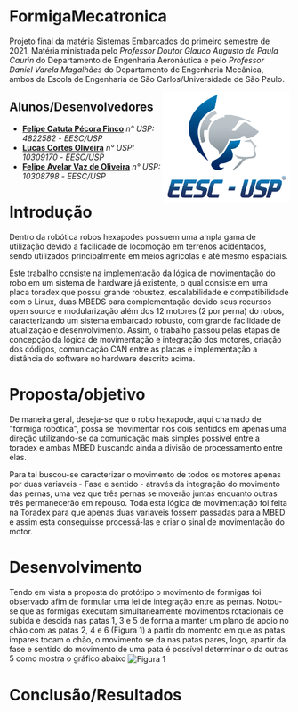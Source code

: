 # FormigaMecatronica
Projeto final da matéria Sistemas Embarcados do primeiro semestre de 2021. Matéria ministrada pelo *Professor Doutor Glauco Augusto de Paula Caurin* do Departamento de Engenharia Aeronáutica e pelo *Professor Daniel Varela Magalhães* do Departamento de Engenharia Mecânica, ambos da Escola de Engenharia de São Carlos/Universidade de São Paulo. <br/>

<img src="./img/logo_eesc.png" align="right"
     alt="Logo EESC" height="200">


## Alunos/Desenvolvedores

* **[Felipe Catuta Pécora Finco](https://github.com/FelipeFinco)** *n° USP: 4822582* - *EESC/USP*
* **[Lucas Cortes Oliveira](https://github.com/colollucas)** *n° USP: 10309170* - *EESC/USP*
* **[Felipe Avelar Vaz de Oliveira](https://github.com/Felipe-Avelar-vaz)** *n° USP: 10308798* - *EESC/USP*


# Introdução

 Dentro da robótica robos hexapodes possuem uma ampla gama de utilização devido a facilidade de locomoção em terrenos acidentados, sendo utilizados principalmente em meios agricolas e até mesmo espaciais.

 Este trabalho consiste na implementação da lógica de movimentação do robo em um sistema de hardware já existente, o qual consiste em uma placa toradex que possui grande robustez, escalabilidade e compatibilidade com o Linux, duas MBEDS para complementação devido seus recursos open source e modularização além dos 12 motores (2 por perna) do robos, caracterizando um sistema embarcado robusto, com grande facilidade de atualização e desenvolvimento. Assim, o trabalho passou pelas etapas de concepção da lógica de movimentação e integração dos motores, criação dos códigos, comunicação CAN entre as placas e implementação a distância do software no hardware descrito acima.
 
# Proposta/objetivo
 De maneira geral, deseja-se que o robo hexapode, aqui chamado de "formiga robótica", possa se movimentar nos dois sentidos em apenas uma direção utilizando-se da comunicação mais simples possível entre a toradex e ambas MBED buscando ainda a divisão de processamento entre elas.

 Para tal buscou-se caracterizar o movimento de todos os motores apenas por duas variaveis - Fase e sentido - através da integração do movimento das pernas, uma vez que três pernas se moverão juntas enquanto outras três permanecerão em repouso. Toda esta lógica de movimentação foi feita na Toradex para que apenas duas variaveis fossem passadas para a MBED e assim esta conseguisse processá-las e criar o sinal de movimentação do motor. 

# Desenvolvimento
Tendo em vista a proposta do protótipo o movimento de formigas foi observado afim de formular uma lei de integração entre as pernas. Notou-se que as formigas executam simultaneamente movimentos rotacionais de subida e descida nas patas 1, 3 e 5 de forma a manter um plano de apoio no chão com as patas 2, 4 e 6 (Figura 1) a partir do momento em que as patas impares tocam o chão, o movimento se da nas patas pares, logo, apartir da fase e sentido do movimento de uma pata é possível determinar o da outras 5 como mostra o gráfico abaixo
<img src="./img/numero_pernas.png" align="center"
     alt="Figura 1" height="200">


# Conclusão/Resultados
